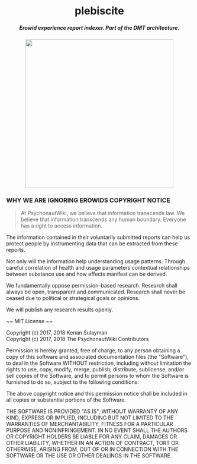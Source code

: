 <h1 align="center">plebiscite</h1>

<h5 align="center">Erowid experience report indexer. Part of the DMT architecture.</h5>

<div align="center"><img src="/../master/grid.png" width="400" /></div>

### WHY WE ARE IGNORING EROWIDS COPYRIGHT NOTICE

> At PsychonautWiki, we believe that information transcends law. We believe that information transcends any human boundary. Everyone has a right to access information.

The information contained in their voluntarily submitted reports can help us protect people by instrumenting data that can be extracted from these reports.

Not only will the information help understanding usage patterns. Through careful correlation of health and usage parameters contextual relationships between substance use and how effects manifest can be derived.

We fundamentally oppose permission-based research. Research shall always be open, transparent and communicated. Research shall never be ceased due to political or strategical goals or opinions.

We will publish any research results openly.

~~ MIT License ~~

Copyright (c) 2017, 2018 Kenan Sulayman<br/>
Copyright (c) 2017, 2018 The PsychonautWiki Contributors

Permission is hereby granted, free of charge, to any person obtaining a copy
of this software and associated documentation files (the "Software"), to deal
in the Software WITHOUT restriction, including without limitation the rights
to use, copy, modify, merge, publish, distribute, sublicense, and/or sell
copies of the Software, and to permit persons to whom the Software is
furnished to do so, subject to the following conditions:

The above copyright notice and this permission notice shall be included in all
copies or substantial portions of the Software.

THE SOFTWARE IS PROVIDED "AS IS", WITHOUT WARRANTY OF ANY KIND, EXPRESS OR
IMPLIED, INCLUDING BUT NOT LIMITED TO THE WARRANTIES OF MERCHANTABILITY,
FITNESS FOR A PARTICULAR PURPOSE AND NONINFRINGEMENT. IN NO EVENT SHALL THE
AUTHORS OR COPYRIGHT HOLDERS BE LIABLE FOR ANY CLAIM, DAMAGES OR OTHER
LIABILITY, WHETHER IN AN ACTION OF CONTRACT, TORT OR OTHERWISE, ARISING FROM,
OUT OF OR IN CONNECTION WITH THE SOFTWARE OR THE USE OR OTHER DEALINGS IN THE
SOFTWARE.